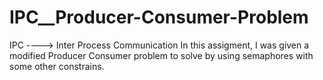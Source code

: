 # IPC__Producer-Consumer-Problem
IPC ----> Inter Process Communication
In this assigment, I was given a modified Producer Consumer problem to solve by using semaphores with some other constrains.
